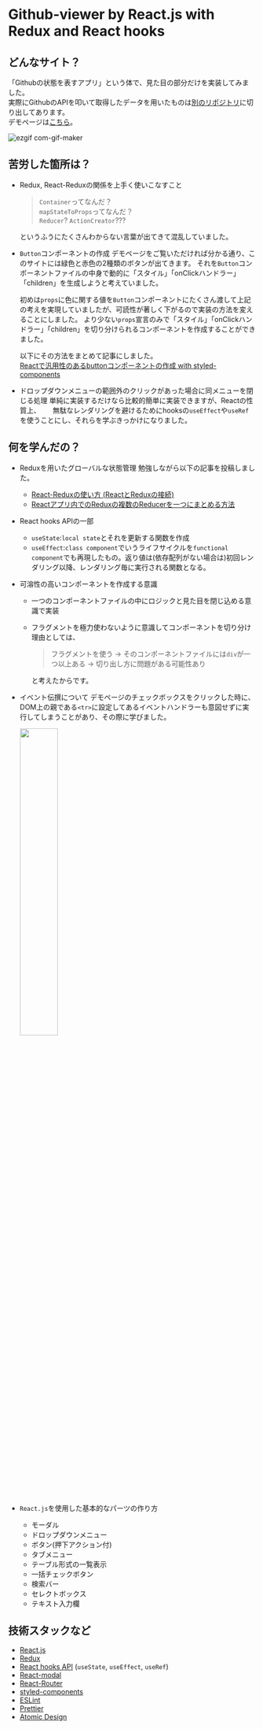 # Github-viewer by React.js with Redux and React hooks

## どんなサイト？
「Githubの状態を表すアプリ」という体で、見た目の部分だけを実装してみました。  
実際にGithubのAPIを叩いて取得したデータを用いたものは[別のリポジトリ](https://github.com/yukiyohure/redux-saga-github-viewer)に切り出してあります。  
デモページは[こちら](https://yukiyohure.github.io/redux-github-viewer/)。

![ezgif com-gif-maker](https://user-images.githubusercontent.com/35441214/107594983-c0a5a300-6c56-11eb-84ef-403a543c21bf.gif)


## 苦労した箇所は？
- Redux, React-Reduxの関係を上手く使いこなすこと

  > `Container`ってなんだ？  
  > `mapStateToProps`ってなんだ？  
  > `Reducer`? `ActionCreator`???
  
  というふうにたくさんわからない言葉が出てきて混乱していました。

- `Button`コンポーネントの作成
  デモページをご覧いただければ分かる通り、このサイトには緑色と赤色の2種類のボタンが出てきます。
  それを`Button`コンポーネントファイルの中身で動的に「スタイル」「onClickハンドラー」「children」を生成しようと考えていました。

  初めは`props`に色に関する値を`Button`コンポーネントにたくさん渡して上記の考えを実現していましたが、可読性が著しく下がるので実装の方法を変えることにしました。
  より少ない`props`宣言のみで「スタイル」「onClickハンドラー」「children」を切り分けられるコンポーネントを作成することができました。  
  
  以下にその方法をまとめて記事にしました。  
  [Reactで汎用性のあるbuttonコンポーネントの作成 with styled-components
](https://zenn.dev/yukiyohure/articles/32801c0c6bf147)
  
- ドロップダウンメニューの範囲外のクリックがあった場合に同メニューを閉じる処理
   単純に実装するだけなら比較的簡単に実装できますが、Reactの性質上、　　
   無駄なレンダリングを避けるためにhooksの`useEffect`や`useRef`を使うことにし、それらを学ぶきっかけになりました。



## 何を学んだの？
- Reduxを用いたグローバルな状態管理
  勉強しながら以下の記事を投稿しました。
  - [React-Reduxの使い方 (ReactとReduxの接続)](https://qiita.com/yukiyohure0923/items/5c29ed73ad57d852f007)
  - [Reactアプリ内でのReduxの複数のReducerを一つにまとめる方法](https://qiita.com/yukiyohure0923/items/37320d22dff84127feb6)

- React hooks APIの一部
  - `useState`:`local state`とそれを更新する関数を作成
  - `useEffect`:`class component`でいうライフサイクルを`functional component`でも再現したもの。返り値は(依存配列がない場合は)初回レンダリング以降、レンダリング毎に実行される関数となる。

- 可溶性の高いコンポーネントを作成する意識
  - 一つのコンポーネントファイルの中にロジックと見た目を閉じ込める意識で実装
  - フラグメントを極力使わないように意識してコンポーネントを切り分け  
    理由としては、  

    > フラグメントを使う → そのコンポーネントファイルには`div`が一つ以上ある → 切り出し方に問題がある可能性あり

    と考えたからです。
- イベント伝撰について
  デモページのチェックボックスをクリックした時に、DOM上の親である`<tr>`に設定してあるイベントハンドラーも意図せずに実行してしまうことがあり、その際に学びました。
  
  <img src="https://qiita-user-contents.imgix.net/https%3A%2F%2Fqiita-image-store.s3.amazonaws.com%2F0%2F39330%2F32be6719-9e30-1f84-6e81-140c2c06bc6a.png?ixlib=rb-1.2.2&auto=format&gif-q=60&q=75&s=04086743a03d71d7cec0dbd94c6e5c11" width="40%">

- `React.js`を使用した基本的なパーツの作り方
  - モーダル
  - ドロップダウンメニュー
  - ボタン(押下アクション付)
  - タブメニュー
  - テーブル形式の一覧表示
  - 一括チェックボタン
  - 検索バー
  - セレクトボックス
  - テキスト入力欄

## 技術スタックなど
- [React.js](https://reactjs.org/)
- [Redux](https://redux.js.org/)
- [React hooks API](https://reactjs.org/docs/hooks-intro.html) (`useState`, `useEffect`, `useRef`)
- [React-modal](https://reactcommunity.org/react-modal/)
- [React-Router](https://reactrouter.com/web/guides/quick-start)
- [styled-components](https://styled-components.com/docs)
- [ESLint](https://eslint.org/)
- [Prettier](https://prettier.io/)
- [Atomic Design](https://atomicdesign.bradfrost.com/table-of-contents/)
